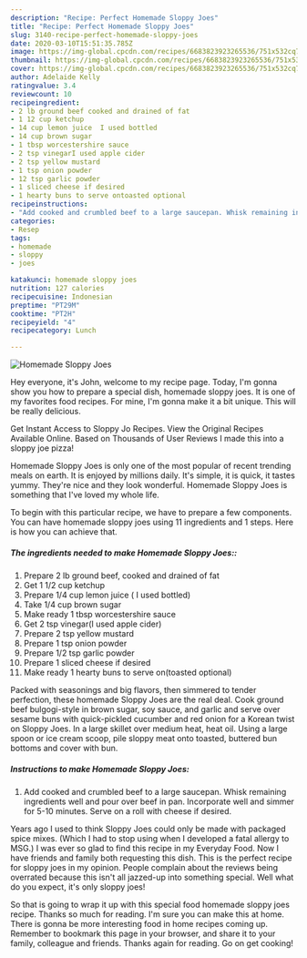 ```yaml
---
description: "Recipe: Perfect Homemade Sloppy Joes"
title: "Recipe: Perfect Homemade Sloppy Joes"
slug: 3140-recipe-perfect-homemade-sloppy-joes
date: 2020-03-10T15:51:35.785Z
image: https://img-global.cpcdn.com/recipes/6683823923265536/751x532cq70/homemade-sloppy-joes-recipe-main-photo.jpg
thumbnail: https://img-global.cpcdn.com/recipes/6683823923265536/751x532cq70/homemade-sloppy-joes-recipe-main-photo.jpg
cover: https://img-global.cpcdn.com/recipes/6683823923265536/751x532cq70/homemade-sloppy-joes-recipe-main-photo.jpg
author: Adelaide Kelly
ratingvalue: 3.4
reviewcount: 10
recipeingredient:
- 2 lb ground beef cooked and drained of fat
- 1 12 cup ketchup
- 14 cup lemon juice  I used bottled
- 14 cup brown sugar
- 1 tbsp worcestershire sauce
- 2 tsp vinegarI used apple cider
- 2 tsp yellow mustard
- 1 tsp onion powder
- 12 tsp garlic powder
- 1 sliced cheese if desired
- 1 hearty buns to serve ontoasted optional
recipeinstructions:
- "Add cooked and crumbled beef to a large saucepan. Whisk remaining ingredients well and pour over beef in pan. Incorporate well and simmer for 5-10 minutes. Serve on a roll with  cheese if desired."
categories:
- Resep
tags:
- homemade
- sloppy
- joes

katakunci: homemade sloppy joes
nutrition: 127 calories
recipecuisine: Indonesian
preptime: "PT29M"
cooktime: "PT2H"
recipeyield: "4"
recipecategory: Lunch

---
```



![Homemade Sloppy Joes](https://img-global.cpcdn.com/recipes/6683823923265536/751x532cq70/homemade-sloppy-joes-recipe-main-photo.jpg)

Hey everyone, it's John, welcome to my recipe page. Today, I'm gonna show you how to prepare a special dish, homemade sloppy joes. It is one of my favorites food recipes. For mine, I'm gonna make it a bit unique. This will be really delicious.

Get Instant Access to Sloppy Jo Recipes. View the Original Recipes Available Online. Based on Thousands of User Reviews I made this into a sloppy joe pizza!

Homemade Sloppy Joes is only one of the most popular of recent trending meals on earth. It is enjoyed by millions daily. It's simple, it is quick, it tastes yummy. They're nice and they look wonderful. Homemade Sloppy Joes is something that I've loved my whole life.


To begin with this particular recipe, we have to prepare a few components. You can have homemade sloppy joes using 11 ingredients and 1 steps. Here is how you can achieve that.

##### The ingredients needed to make Homemade Sloppy Joes::

1. Prepare 2 lb ground beef, cooked and drained of fat
1. Get 1 1/2 cup ketchup
1. Prepare 1/4 cup lemon juice ( I used bottled)
1. Take 1/4 cup brown sugar
1. Make ready 1 tbsp worcestershire sauce
1. Get 2 tsp vinegar(I used apple cider)
1. Prepare 2 tsp yellow mustard
1. Prepare 1 tsp onion powder
1. Prepare 1/2 tsp garlic powder
1. Prepare 1 sliced cheese if desired
1. Make ready 1 hearty buns to serve on(toasted optional)


Packed with seasonings and big flavors, then simmered to tender perfection, these homemade Sloppy Joes are the real deal. Cook ground beef bulgogi-style in brown sugar, soy sauce, and garlic and serve over sesame buns with quick-pickled cucumber and red onion for a Korean twist on Sloppy Joes. In a large skillet over medium heat, heat oil. Using a large spoon or ice cream scoop, pile sloppy meat onto toasted, buttered bun bottoms and cover with bun. 

##### Instructions to make Homemade Sloppy Joes:

1. Add cooked and crumbled beef to a large saucepan. Whisk remaining ingredients well and pour over beef in pan. Incorporate well and simmer for 5-10 minutes. Serve on a roll with  cheese if desired.


Years ago I used to think Sloppy Joes could only be made with packaged spice mixes. (Which I had to stop using when I developed a fatal allergy to MSG.) I was ever so glad to find this recipe in my Everyday Food. Now I have friends and family both requesting this dish. This is the perfect recipe for sloppy joes in my opinion. People complain about the reviews being overrated because this isn&#39;t all jazzed-up into something special. Well what do you expect, it&#39;s only sloppy joes! 

So that is going to wrap it up with this special food homemade sloppy joes recipe. Thanks so much for reading. I'm sure you can make this at home. There is gonna be more interesting food in home recipes coming up. Remember to bookmark this page in your browser, and share it to your family, colleague and friends. Thanks again for reading. Go on get cooking!
